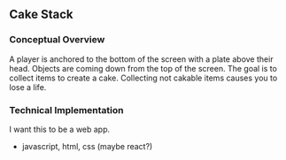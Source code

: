 ## Cake Stack

### Conceptual Overview

A player is anchored to the bottom of the screen with a plate above 
their head. Objects are coming down from the top of the screen. The goal 
is to collect items to create a cake. Collecting not cakable items 
causes you to lose a life. 

### Technical Implementation
I want this to be a web app.

- javascript, html, css (maybe react?)


